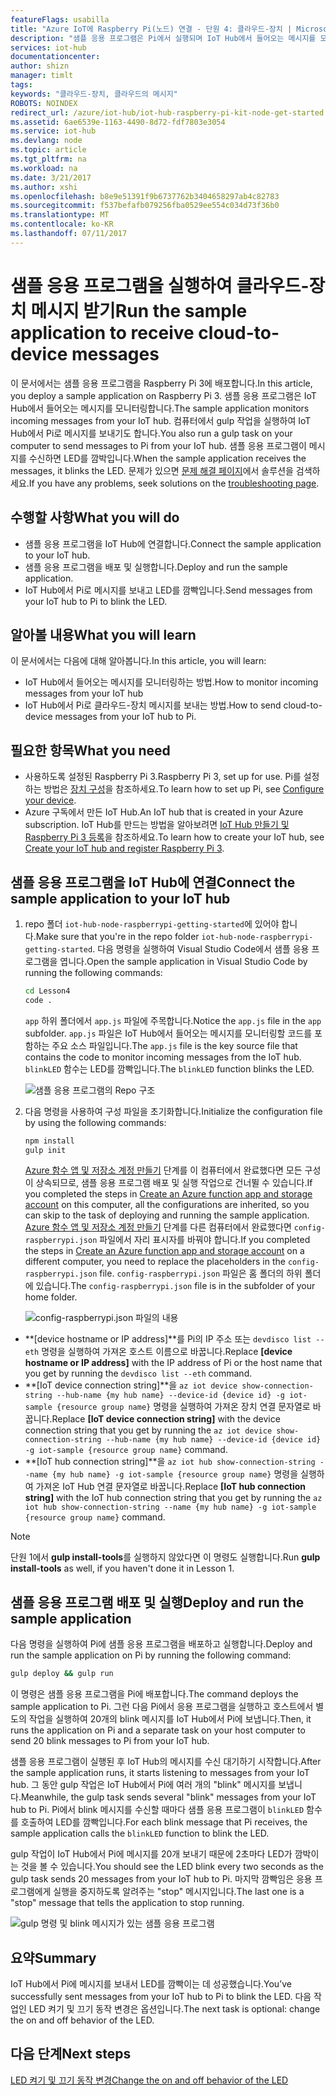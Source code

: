 ```yaml
---
featureFlags: usabilla
title: "Azure IoT에 Raspberry Pi(노드) 연결 - 단원 4: 클라우드-장치 | Microsoft Docs"
description: "샘플 응용 프로그램은 Pi에서 실행되며 IoT Hub에서 들어오는 메시지를 모니터링합니다. 새로운 gulp 작업은 IoT Hub에서 Pi로 메시지를 보내고 LED를 깜빡입니다."
services: iot-hub
documentationcenter: 
author: shizn
manager: timlt
tags: 
keywords: "클라우드-장치, 클라우드의 메시지"
ROBOTS: NOINDEX
redirect_url: /azure/iot-hub/iot-hub-raspberry-pi-kit-node-get-started
ms.assetid: 6ae6539e-1163-4490-8d72-fdf7803e3054
ms.service: iot-hub
ms.devlang: node
ms.topic: article
ms.tgt_pltfrm: na
ms.workload: na
ms.date: 3/21/2017
ms.author: xshi
ms.openlocfilehash: b8e9e51391f9b6737762b3404658297ab4c82783
ms.sourcegitcommit: f537befafb079256fba0529ee554c034d73f36b0
ms.translationtype: MT
ms.contentlocale: ko-KR
ms.lasthandoff: 07/11/2017
---
```

# <a name="run-the-sample-application-to-receive-cloud-to-device-messages"></a><span data-ttu-id="2b4ac-105">샘플 응용 프로그램을 실행하여 클라우드-장치 메시지 받기</span><span class="sxs-lookup"><span data-stu-id="2b4ac-105">Run the sample application to receive cloud-to-device messages</span></span>
<span data-ttu-id="2b4ac-106">이 문서에서는 샘플 응용 프로그램을 Raspberry Pi 3에 배포합니다.</span><span class="sxs-lookup"><span data-stu-id="2b4ac-106">In this article, you deploy a sample application on Raspberry Pi 3.</span></span> <span data-ttu-id="2b4ac-107">샘플 응용 프로그램은 IoT Hub에서 들어오는 메시지를 모니터링합니다.</span><span class="sxs-lookup"><span data-stu-id="2b4ac-107">The sample application monitors incoming messages from your IoT hub.</span></span> <span data-ttu-id="2b4ac-108">컴퓨터에서 gulp 작업을 실행하여 IoT Hub에서 Pi로 메시지를 보내기도 합니다.</span><span class="sxs-lookup"><span data-stu-id="2b4ac-108">You also run a gulp task on your computer to send messages to Pi from your IoT hub.</span></span> <span data-ttu-id="2b4ac-109">샘플 응용 프로그램이 메시지를 수신하면 LED를 깜박입니다.</span><span class="sxs-lookup"><span data-stu-id="2b4ac-109">When the sample application receives the messages, it blinks the LED.</span></span> <span data-ttu-id="2b4ac-110">문제가 있으면 [문제 해결 페이지](iot-hub-raspberry-pi-kit-node-troubleshooting.md)에서 솔루션을 검색하세요.</span><span class="sxs-lookup"><span data-stu-id="2b4ac-110">If you have any problems, seek solutions on the [troubleshooting page](iot-hub-raspberry-pi-kit-node-troubleshooting.md).</span></span>

## <a name="what-you-will-do"></a><span data-ttu-id="2b4ac-111">수행할 사항</span><span class="sxs-lookup"><span data-stu-id="2b4ac-111">What you will do</span></span>
* <span data-ttu-id="2b4ac-112">샘플 응용 프로그램을 IoT Hub에 연결합니다.</span><span class="sxs-lookup"><span data-stu-id="2b4ac-112">Connect the sample application to your IoT hub.</span></span>
* <span data-ttu-id="2b4ac-113">샘플 응용 프로그램을 배포 및 실행합니다.</span><span class="sxs-lookup"><span data-stu-id="2b4ac-113">Deploy and run the sample application.</span></span>
* <span data-ttu-id="2b4ac-114">IoT Hub에서 Pi로 메시지를 보내고 LED를 깜빡입니다.</span><span class="sxs-lookup"><span data-stu-id="2b4ac-114">Send messages from your IoT hub to Pi to blink the LED.</span></span>

## <a name="what-you-will-learn"></a><span data-ttu-id="2b4ac-115">알아볼 내용</span><span class="sxs-lookup"><span data-stu-id="2b4ac-115">What you will learn</span></span>
<span data-ttu-id="2b4ac-116">이 문서에서는 다음에 대해 알아봅니다.</span><span class="sxs-lookup"><span data-stu-id="2b4ac-116">In this article, you will learn:</span></span>
* <span data-ttu-id="2b4ac-117">IoT Hub에서 들어오는 메시지를 모니터링하는 방법.</span><span class="sxs-lookup"><span data-stu-id="2b4ac-117">How to monitor incoming messages from your IoT hub</span></span>
* <span data-ttu-id="2b4ac-118">IoT Hub에서 Pi로 클라우드-장치 메시지를 보내는 방법.</span><span class="sxs-lookup"><span data-stu-id="2b4ac-118">How to send cloud-to-device messages from your IoT hub to Pi.</span></span>

## <a name="what-you-need"></a><span data-ttu-id="2b4ac-119">필요한 항목</span><span class="sxs-lookup"><span data-stu-id="2b4ac-119">What you need</span></span>
* <span data-ttu-id="2b4ac-120">사용하도록 설정된 Raspberry Pi 3.</span><span class="sxs-lookup"><span data-stu-id="2b4ac-120">Raspberry Pi 3, set up for use.</span></span> <span data-ttu-id="2b4ac-121">Pi를 설정하는 방법은 [장치 구성](iot-hub-raspberry-pi-kit-node-lesson1-configure-your-device.md)을 참조하세요.</span><span class="sxs-lookup"><span data-stu-id="2b4ac-121">To learn how to set up Pi, see [Configure your device](iot-hub-raspberry-pi-kit-node-lesson1-configure-your-device.md).</span></span>
* <span data-ttu-id="2b4ac-122">Azure 구독에서 만든 IoT Hub.</span><span class="sxs-lookup"><span data-stu-id="2b4ac-122">An IoT hub that is created in your Azure subscription.</span></span> <span data-ttu-id="2b4ac-123">IoT Hub를 만드는 방법을 알아보려면 [IoT Hub 만들기 및 Raspberry Pi 3 등록](iot-hub-raspberry-pi-kit-node-lesson2-prepare-azure-iot-hub.md)을 참조하세요.</span><span class="sxs-lookup"><span data-stu-id="2b4ac-123">To learn how to create your IoT hub, see [Create your IoT hub and register Raspberry Pi 3](iot-hub-raspberry-pi-kit-node-lesson2-prepare-azure-iot-hub.md).</span></span>

## <a name="connect-the-sample-application-to-your-iot-hub"></a><span data-ttu-id="2b4ac-124">샘플 응용 프로그램을 IoT Hub에 연결</span><span class="sxs-lookup"><span data-stu-id="2b4ac-124">Connect the sample application to your IoT hub</span></span>
1. <span data-ttu-id="2b4ac-125">repo 폴더 `iot-hub-node-raspberrypi-getting-started`에 있어야 합니다.</span><span class="sxs-lookup"><span data-stu-id="2b4ac-125">Make sure that you're in the repo folder `iot-hub-node-raspberrypi-getting-started`.</span></span> <span data-ttu-id="2b4ac-126">다음 명령을 실행하여 Visual Studio Code에서 샘플 응용 프로그램을 엽니다.</span><span class="sxs-lookup"><span data-stu-id="2b4ac-126">Open the sample application in Visual Studio Code by running the following commands:</span></span>
   
   ```bash
   cd Lesson4
   code .
   ```
   
   <span data-ttu-id="2b4ac-127">`app` 하위 폴더에서 `app.js` 파일에 주목합니다.</span><span class="sxs-lookup"><span data-stu-id="2b4ac-127">Notice the `app.js` file in the `app` subfolder.</span></span> <span data-ttu-id="2b4ac-128">`app.js` 파일은 IoT Hub에서 들어오는 메시지를 모니터링할 코드를 포함하는 주요 소스 파일입니다.</span><span class="sxs-lookup"><span data-stu-id="2b4ac-128">The `app.js` file is the key source file that contains the code to monitor incoming messages from the IoT hub.</span></span> <span data-ttu-id="2b4ac-129">`blinkLED` 함수는 LED를 깜빡입니다.</span><span class="sxs-lookup"><span data-stu-id="2b4ac-129">The `blinkLED` function blinks the LED.</span></span>
   
   ![샘플 응용 프로그램의 Repo 구조](media/iot-hub-raspberry-pi-lessons/lesson4/repo_structure.png)
2. <span data-ttu-id="2b4ac-131">다음 명령을 사용하여 구성 파일을 초기화합니다.</span><span class="sxs-lookup"><span data-stu-id="2b4ac-131">Initialize the configuration file by using the following commands:</span></span>
   
   ```bash
   npm install
   gulp init
   ```
   
   <span data-ttu-id="2b4ac-132">[Azure 함수 앱 및 저장소 계정 만들기](iot-hub-raspberry-pi-kit-node-lesson3-deploy-resource-manager-template.md) 단계를 이 컴퓨터에서 완료했다면 모든 구성이 상속되므로, 샘플 응용 프로그램 배포 및 실행 작업으로 건너뛸 수 있습니다.</span><span class="sxs-lookup"><span data-stu-id="2b4ac-132">If you completed the steps in [Create an Azure function app and storage account](iot-hub-raspberry-pi-kit-node-lesson3-deploy-resource-manager-template.md) on this computer, all the configurations are inherited, so you can skip to the task of deploying and running the sample application.</span></span> <span data-ttu-id="2b4ac-133">[Azure 함수 앱 및 저장소 계정 만들기](iot-hub-raspberry-pi-kit-node-lesson3-deploy-resource-manager-template.md) 단계를 다른 컴퓨터에서 완료했다면 `config-raspberrypi.json` 파일에서 자리 표시자를 바꿔야 합니다.</span><span class="sxs-lookup"><span data-stu-id="2b4ac-133">If you completed the steps in [Create an Azure function app and storage account](iot-hub-raspberry-pi-kit-node-lesson3-deploy-resource-manager-template.md) on a different computer, you need to replace the placeholders in the `config-raspberrypi.json` file.</span></span> <span data-ttu-id="2b4ac-134">`config-raspberrypi.json` 파일은 홈 폴더의 하위 폴더에 있습니다.</span><span class="sxs-lookup"><span data-stu-id="2b4ac-134">The `config-raspberrypi.json` file is in the subfolder of your home folder.</span></span>
   
   ![config-raspberrypi.json 파일의 내용](media/iot-hub-raspberry-pi-lessons/lesson4/config_raspberrypi.png)

* <span data-ttu-id="2b4ac-136">**[device hostname or IP address]**를 Pi의 IP 주소 또는 `devdisco list --eth` 명령을 실행하여 가져온 호스트 이름으로 바꿉니다.</span><span class="sxs-lookup"><span data-stu-id="2b4ac-136">Replace **[device hostname or IP address]** with the IP address of Pi or the host name that you get by running the `devdisco list --eth` command.</span></span>
* <span data-ttu-id="2b4ac-137">**[IoT device connection string]**을 `az iot device show-connection-string --hub-name {my hub name} --device-id {device id} -g iot-sample {resource group name}` 명령을 실행하여 가져온 장치 연결 문자열로 바꿉니다.</span><span class="sxs-lookup"><span data-stu-id="2b4ac-137">Replace **[IoT device connection string]** with the device connection string that you get by running the `az iot device show-connection-string --hub-name {my hub name} --device-id {device id} -g iot-sample {resource group name}` command.</span></span>
* <span data-ttu-id="2b4ac-138">**[IoT hub connection string]**을 `az iot hub show-connection-string --name {my hub name} -g iot-sample {resource group name}` 명령을 실행하여 가져온 IoT Hub 연결 문자열로 바꿉니다.</span><span class="sxs-lookup"><span data-stu-id="2b4ac-138">Replace **[IoT hub connection string]** with the IoT hub connection string that you get by running the `az iot hub show-connection-string --name {my hub name} -g iot-sample {resource group name}` command.</span></span>

> [!NOTE]
> <span data-ttu-id="2b4ac-139">단원 1에서 **gulp install-tools**를 실행하지 않았다면 이 명령도 실행합니다.</span><span class="sxs-lookup"><span data-stu-id="2b4ac-139">Run **gulp install-tools** as well, if you haven't done it in Lesson 1.</span></span>

## <a name="deploy-and-run-the-sample-application"></a><span data-ttu-id="2b4ac-140">샘플 응용 프로그램 배포 및 실행</span><span class="sxs-lookup"><span data-stu-id="2b4ac-140">Deploy and run the sample application</span></span>
<span data-ttu-id="2b4ac-141">다음 명령을 실행하여 Pi에 샘플 응용 프로그램을 배포하고 실행합니다.</span><span class="sxs-lookup"><span data-stu-id="2b4ac-141">Deploy and run the sample application on Pi by running the following command:</span></span>

```bash
gulp deploy && gulp run
```

<span data-ttu-id="2b4ac-142">이 명령은 샘플 응용 프로그램을 Pi에 배포합니다.</span><span class="sxs-lookup"><span data-stu-id="2b4ac-142">The command deploys the sample application to Pi.</span></span> <span data-ttu-id="2b4ac-143">그런 다음 Pi에서 응용 프로그램을 실행하고 호스트에서 별도의 작업을 실행하여 20개의 blink 메시지를 IoT Hub에서 Pi에 보냅니다.</span><span class="sxs-lookup"><span data-stu-id="2b4ac-143">Then, it runs the application on Pi and a separate task on your host computer to send 20 blink messages to Pi from your IoT hub.</span></span>

<span data-ttu-id="2b4ac-144">샘플 응용 프로그램이 실행된 후 IoT Hub의 메시지를 수신 대기하기 시작합니다.</span><span class="sxs-lookup"><span data-stu-id="2b4ac-144">After the sample application runs, it starts listening to messages from your IoT hub.</span></span> <span data-ttu-id="2b4ac-145">그 동안 gulp 작업은 IoT Hub에서 Pi에 여러 개의 "blink" 메시지를 보냅니다.</span><span class="sxs-lookup"><span data-stu-id="2b4ac-145">Meanwhile, the gulp task sends several "blink" messages from your IoT hub to Pi.</span></span> <span data-ttu-id="2b4ac-146">Pi에서 blink 메시지를 수신할 때마다 샘플 응용 프로그램이 `blinkLED` 함수를 호출하여 LED를 깜빡입니다.</span><span class="sxs-lookup"><span data-stu-id="2b4ac-146">For each blink message that Pi receives, the sample application calls the `blinkLED` function to blink the LED.</span></span>

<span data-ttu-id="2b4ac-147">gulp 작업이 IoT Hub에서 Pi에 메시지를 20개 보내기 때문에 2초마다 LED가 깜박이는 것을 볼 수 있습니다.</span><span class="sxs-lookup"><span data-stu-id="2b4ac-147">You should see the LED blink every two seconds as the gulp task sends 20 messages from your IoT hub to Pi.</span></span> <span data-ttu-id="2b4ac-148">마지막 깜빡임은 응용 프로그램에게 실행을 중지하도록 알려주는 "stop" 메시지입니다.</span><span class="sxs-lookup"><span data-stu-id="2b4ac-148">The last one is a "stop" message that tells the application to stop running.</span></span>

![gulp 명령 및 blink 메시지가 있는 샘플 응용 프로그램](media/iot-hub-raspberry-pi-lessons/lesson4/gulp_blink.png)

## <a name="summary"></a><span data-ttu-id="2b4ac-150">요약</span><span class="sxs-lookup"><span data-stu-id="2b4ac-150">Summary</span></span>
<span data-ttu-id="2b4ac-151">IoT Hub에서 Pi에 메시지를 보내서 LED를 깜빡이는 데 성공했습니다.</span><span class="sxs-lookup"><span data-stu-id="2b4ac-151">You’ve successfully sent messages from your IoT hub to Pi to blink the LED.</span></span> <span data-ttu-id="2b4ac-152">다음 작업인 LED 켜기 및 끄기 동작 변경은 옵션입니다.</span><span class="sxs-lookup"><span data-stu-id="2b4ac-152">The next task is optional: change the on and off behavior of the LED.</span></span>

## <a name="next-steps"></a><span data-ttu-id="2b4ac-153">다음 단계</span><span class="sxs-lookup"><span data-stu-id="2b4ac-153">Next steps</span></span>
[<span data-ttu-id="2b4ac-154">LED 켜기 및 끄기 동작 변경</span><span class="sxs-lookup"><span data-stu-id="2b4ac-154">Change the on and off behavior of the LED</span></span>](iot-hub-raspberry-pi-kit-node-lesson4-change-led-behavior.md)

